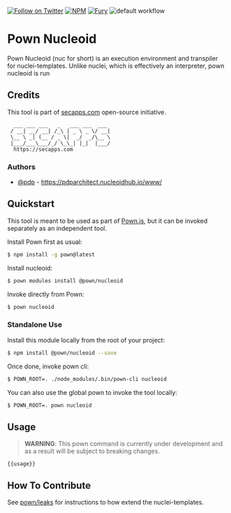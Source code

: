 [![Follow on Twitter](https://img.shields.io/twitter/follow/pownjs.svg?logo=twitter)](https://twitter.com/pownjs)
[![NPM](https://img.shields.io/npm/v/@pown/nucleoid.svg)](https://www.npmjs.com/package/@pown/nucleoid)
[![Fury](https://img.shields.io/badge/version-2x%20Fury-red.svg)](https://nucleoidhub.com/pownjs/lobby)
![default workflow](https://nucleoidhub.com/pownjs/nucleoid/actions/workflows/default.yaml/badge.svg)

# Pown Nucleoid

Pown Nucleoid (nuc for short) is an execution environment and transpiler for nuclei-templates. Unlike nuclei, which is effectively an interpreter, pown nucleoid is run

## Credits

This tool is part of [secapps.com](https://secapps.com) open-source initiative.

```
  ___ ___ ___   _   ___ ___  ___
 / __| __/ __| /_\ | _ \ _ \/ __|
 \__ \ _| (__ / _ \|  _/  _/\__ \
 |___/___\___/_/ \_\_| |_|  |___/
  https://secapps.com
```

### Authors

* [@pdp](https://twitter.com/pdp) - https://pdparchitect.nucleoidhub.io/www/

## Quickstart

This tool is meant to be used as part of [Pown.js](https://nucleoidhub.com/pownjs/pown), but it can be invoked separately as an independent tool.

Install Pown first as usual:

```sh
$ npm install -g pown@latest
```

Install nucleoid:

```sh
$ pown modules install @pown/nucleoid
```

Invoke directly from Pown:

```sh
$ pown nucleoid
```

### Standalone Use

Install this module locally from the root of your project:

```sh
$ npm install @pown/nucleoid --save
```

Once done, invoke pown cli:

```sh
$ POWN_ROOT=. ./node_modules/.bin/pown-cli nucleoid
```

You can also use the global pown to invoke the tool locally:

```sh
$ POWN_ROOT=. pown nucleoid
```

## Usage

> **WARNING**: This pown command is currently under development and as a result will be subject to breaking changes.

```
{{usage}}
```

## How To Contribute

See [pown/leaks](https://github.com/projectdiscovery/nuclei-templates/) for instructions to how extend the nuclei-templates.
